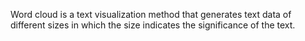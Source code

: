 Word cloud is a text visualization method that generates text data of different sizes in which the size indicates the significance of the text.
